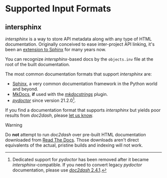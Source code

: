 # Supported Input Formats

## intersphinx

*intersphinx* is a way to store API metadata along with any type of HTML documentation.
Originally conceived to ease inter-project API linking, it's been an [extension to Sphinx](https://www.sphinx-doc.org/en/master/usage/extensions/intersphinx.html) for many years now.

You can recognize *intersphinx*-based docs by the `objects.inv` file at the root of the built documentation.

The most common documentation formats that support *intersphinx* are:

- [Sphinx](https://www.sphinx-doc.org/), a very common documentation framework in the Python world and beyond.
- [MkDocs](https://www.mkdocs.org/), **if** used with the [*mkdocstrings*](https://mkdocstrings.github.io) plugin.
- [*pydoctor*](https://github.com/twisted/pydoctor) since version 21.2.0[^pydoctor].

If you find a documentation format that supports *intersphinx* but yields poor results from *doc2dash*, please [let us know](https://github.com/hynek/doc2dash/issues).

> [!WARNING]
> Do **not** attempt to run *doc2dash* over pre-built HTML documentation downloaded from [Read The Docs](https://readthedocs.org).
> Those downloads aren't direct equivalents of the actual, pristine builds and indexing will not work.

[^pydoctor]:
    Dedicated support for *pydoctor* has been removed after it became *intersphinx*-compatible.
    If you need to convert legacy *pydoctor* documentation, please use [*doc2dash* 2.4.1](https://pypi.org/project/doc2dash/2.4.1/).
